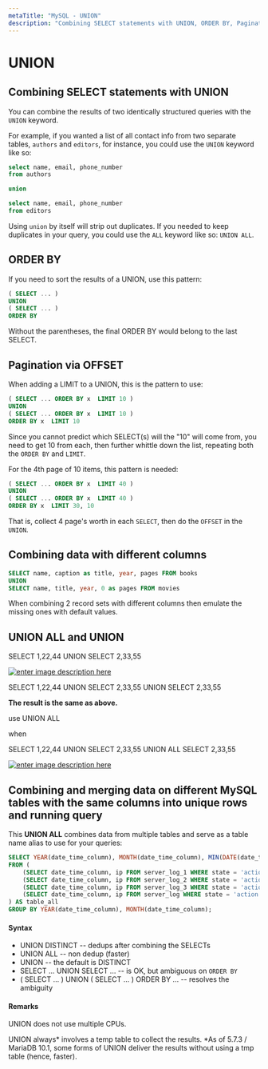 ```yaml
---
metaTitle: "MySQL - UNION"
description: "Combining SELECT statements with UNION, ORDER BY, Pagination via OFFSET, Combining data with different columns, UNION ALL  and UNION, Combining and merging data on different MySQL tables with the same columns into unique rows and running query"
---
```


# UNION



## Combining SELECT statements with UNION


You can combine the results of two identically structured queries with the `UNION` keyword.

For example, if you wanted a list of all contact info from two separate tables, `authors` and `editors`, for instance, you could use the `UNION` keyword like so:

```sql
select name, email, phone_number 
from authors

union

select name, email, phone_number
from editors

```

Using `union` by itself will strip out duplicates. If you needed to keep duplicates in your query, you could use the `ALL` keyword like so: `UNION ALL`.



## ORDER BY


If you need to sort the results of a UNION, use this pattern:

```sql
( SELECT ... )
UNION
( SELECT ... )
ORDER BY

```

Without the parentheses, the final ORDER BY would belong to the last SELECT.



## Pagination via OFFSET


When adding a LIMIT to a UNION, this is the pattern to use:

```sql
( SELECT ... ORDER BY x  LIMIT 10 )
UNION
( SELECT ... ORDER BY x  LIMIT 10 )
ORDER BY x  LIMIT 10

```

Since you cannot predict which SELECT(s) will the "10" will come from, you need to get 10 from each, then further whittle down the list, repeating both the `ORDER BY` and `LIMIT`.

For the 4th page of 10 items, this pattern is needed:

```sql
( SELECT ... ORDER BY x  LIMIT 40 )
UNION
( SELECT ... ORDER BY x  LIMIT 40 )
ORDER BY x  LIMIT 30, 10

```

That is, collect 4 page's worth in each `SELECT`, then do the `OFFSET` in the `UNION`.



## Combining data with different columns


```sql
SELECT name, caption as title, year, pages FROM books 
UNION
SELECT name, title, year, 0 as pages FROM movies

```

When combining 2 record sets with different columns then emulate the missing ones with default values.



## UNION ALL  and UNION


SELECT 1,22,44
UNION
SELECT 2,33,55

[<img src="http://i.stack.imgur.com/rF9SA.png" alt="enter image description here" />](http://i.stack.imgur.com/rF9SA.png)

SELECT 1,22,44
UNION
SELECT 2,33,55
UNION
SELECT 2,33,55

**The result is the same as above.**

use UNION ALL

when

SELECT 1,22,44
UNION
SELECT 2,33,55
UNION ALL
SELECT 2,33,55

[<img src="http://i.stack.imgur.com/tD1Rz.png" alt="enter image description here" />](http://i.stack.imgur.com/tD1Rz.png)



## Combining and merging data on different MySQL tables with the same columns into unique rows and running query


This ****UNION ALL**** combines data from multiple tables and serve as a table name alias to use for your queries:

```sql
SELECT YEAR(date_time_column), MONTH(date_time_column), MIN(DATE(date_time_column)), MAX(DATE(date_time_column)), COUNT(DISTINCT (ip)), COUNT(ip), (COUNT(ip) / COUNT(DISTINCT (ip))) AS Ratio
FROM (
    (SELECT date_time_column, ip FROM server_log_1 WHERE state = 'action' AND log_id = 150) UNION ALL
    (SELECT date_time_column, ip FROM server_log_2 WHERE state = 'action' AND log_id = 150) UNION ALL
    (SELECT date_time_column, ip FROM server_log_3 WHERE state = 'action' AND log_id = 150) UNION ALL
    (SELECT date_time_column, ip FROM server_log WHERE state = 'action' AND log_id = 150)
) AS table_all
GROUP BY YEAR(date_time_column), MONTH(date_time_column);

```



#### Syntax


- UNION DISTINCT -- dedups after combining the SELECTs
- UNION ALL -- non dedup (faster)
- UNION -- the default is DISTINCT
- SELECT ... UNION SELECT ... -- is OK, but ambiguous on `ORDER BY`
- ( SELECT ... ) UNION ( SELECT ... ) ORDER BY ... -- resolves the ambiguity



#### Remarks


UNION does not use multiple CPUs.

UNION always* involves a temp table to collect the results. *As of 5.7.3 / MariaDB 10.1, some forms of UNION deliver the results without using a tmp table (hence, faster).

